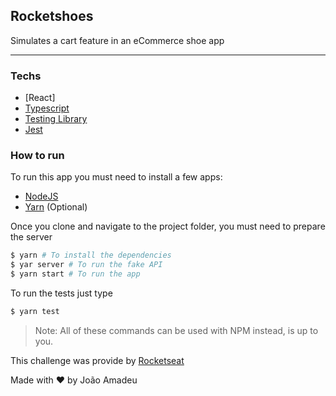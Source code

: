 ## Rocketshoes

Simulates a cart feature in an eCommerce shoe app
<hr>

### Techs 
- [React]
- [Typescript](https://www.typescriptlang.org/)
- [Testing Library](https://testing-library.com/docs/react-testing-library/setup)
- [Jest](https://jestjs.io/)

### How to run

To run this app you must need to install a few apps:

- [NodeJS](https://nodejs.org/en/)
- [Yarn](https://yarnpkg.com/) (Optional)

Once you clone and navigate to the project folder, you must need to prepare the server


```bash 
$ yarn # To install the dependencies
$ yar server # To run the fake API
$ yarn start # To run the app
```

To run the tests just type
```bash
$ yarn test 
```
> Note: All of these commands can be used with NPM instead, is up to you.

This challenge was provide by [Rocketseat](https://rocketseat.com.br/) 


Made with :heart: by João Amadeu
